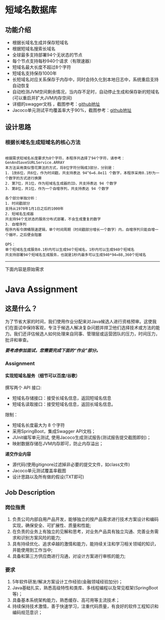 # 短域名数据库
## 功能介绍
- 根据长域名生成并保存短域名
- 根据短域名搜索长域名
- 全球最多支持部署94个无状态的节点
- 每个节点支持每秒940个请求（有限速器）
- 短域名最大长度不超过8个字符
- 短域名支持保存1000年
- 长短域名对应关系保存于内存中，同时会持久化到本地日志中，系统重启支持自动恢复
- 自动检测JVM空间剩余情况，当内存不足时，自动停止生成和保存新的短域名(可以重启并扩大JVM内存空间)
- 详细的swagger文档 ，截图参考：[github地址](https://github.com/pgcwxy/interview-assignments/tree/master/java/screenshot)
- Jacoco单元测试平均覆盖率大于90%，截图参考：[github地址](https://github.com/pgcwxy/interview-assignments/tree/master/java/screenshot)

## 设计思路
### 根据长域名生成短域名的核心方法
```$xslt

根据需求短域名长度要求为8个字符，本程序共选择了94个字符，请参考：GenAndSaveSURLService.ARRAY
本方法采用类似雪花算法的方式，将8位字符分隔成3部分，分别是：
1. 1到6位，共6位，作为时间戳，共支持表达 94^6=6.8e11 个数字，本程序采用0.1秒为一个数字的方式进行换算
2. 第7位，共1位，作为短域名生成器的ID，共支持表达 94 个数字
3. 第8位，共1位，作为一个自增序列，共支持表达 94 个数字

各个部分单独分析：
1. 时间戳部分
支持从1970年1月1日之后的1000年
2. 短域名生成器
共支持94个无状态的服务分布式部署，不会生成重复的数字
3. 自增序列
程序内有令牌桶限速逻辑，单个时间周期（时间戳部分增长一个数字）内，自增序列只能自增一个循环，之后便会阻塞

QPS：
单个短域名生成服务0.1秒内可以生成94个短域名，1秒内可以生成940个短域名
共支持部署94个短域名生成服务，也就是1秒内最多可以生成940*94=88,360个短域名

```

-----------------------------
下面内容是原始需求

# Java Assignment

## 这是什么？

为了节省大家的时间，我们使用作业分配来对Java候选人进行资格预审。这使我们在面试中保持客观，专注于候选人解决​​复杂问题并捍卫他们选择技术或方法的能力。我们还评估候选人如何处理来自同事、管理层或运营团队的压力，时间压力，批评和审查。

***要考虑参加面试，您需要完成下面的“作业”部分。***

### Assignment

#### 实现短域名服务（细节可以百度/谷歌）

撰写两个 API 接口:
- 短域名存储接口：接受长域名信息，返回短域名信息
- 短域名读取接口：接受短域名信息，返回长域名信息。

限制：
- 短域名长度最大为 8 个字符
- 采用SpringBoot，集成Swagger API文档；
- JUnit编写单元测试, 使用Jacoco生成测试报告(测试报告提交截图即刻)；
- 映射数据存储在JVM内存即可，防止内存溢出；

**递交作业内容** 
- 源代码(使用gitignore过滤掉非必要的提交文件，如class文件)
- Jacoco单元测试覆盖率截图
- 设计思路以及所有做的假设(TXT即可)


## Job Description

### 岗位指责

1. 负责公司内部自用产品开发，能够独立的按产品需求进行技术方案设计和编码实现，确保安全、可扩展性、质量和性能;
2. 在负责的业务上有独立的见解和思考，对业务产品具有独立沟通、完善业务需求和识别方案风险的能力;
3. 具有持续优化、追求卓越的激情和能力，能持续关注和学习相关领域的知识，并能使用到工作当中;
4. 具备和第三方供应商进行沟通，对设计方案进行审核的能力;

### 要求

1. 5年软件研发/解决方案设计工作经验(金融领域经验加分)；
2. Java基础扎实，熟悉高级特性和类库、多线程编程以及常见框架(SpringBoot等)；
3. 具备基本系统架构能力，熟悉缓存、高可用等主流技术；
5. 持续保持技术激情，善于快速学习，注重代码质量，有良好的软件工程知识和编码规范意识；



